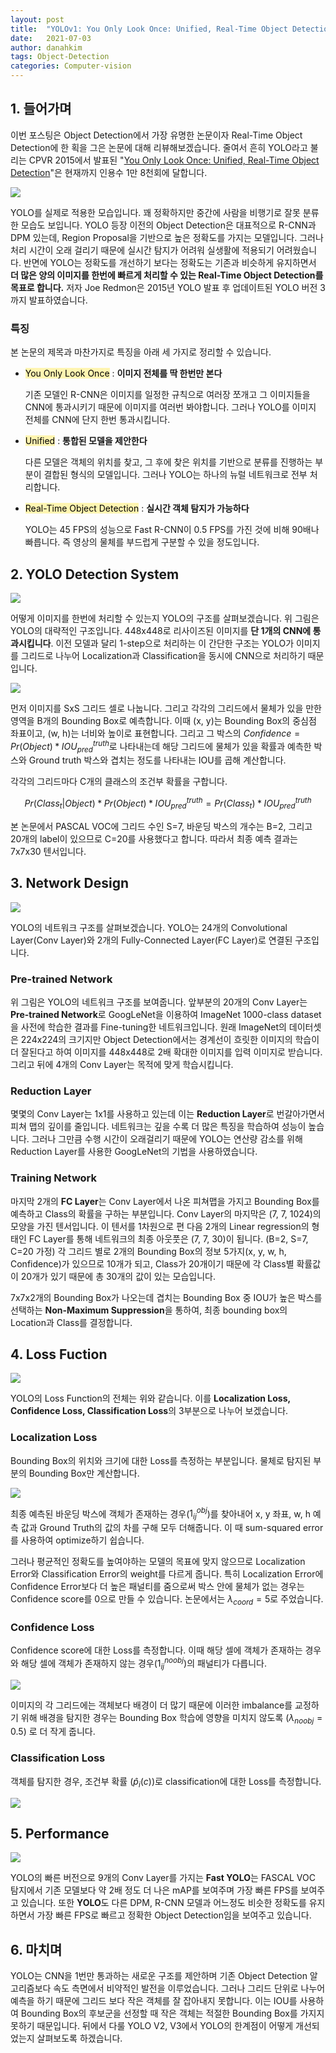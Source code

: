```yaml
---
layout: post
title:  "YOLOv1: You Only Look Once: Unified, Real-Time Object Detection"
date:   2021-07-03
author: danahkim
tags: Object-Detection
categories: Computer-vision
---
```




## 1. 들어가며

이번 포스팅은 Object Detection에서 가장 유명한 논문이자 Real-Time Object Detection에 한 획을 그은 논문에 대해 리뷰해보겠습니다. 줄여서 흔히 YOLO라고 불리는 CPVR 2015에서 발표된 "[You Only Look Once: Unified, Real-Time Object Detection](https://arxiv.org/abs/1506.02640)"은 현재까지 인용수 1만 8천회에 달합니다. 


<img src="/assets/images/YOLO/image1.png" />

YOLO를 실제로 적용한 모습입니다. 꽤 정확하지만 중간에 사람을 비행기로 잘못 분류한 모습도 보입니다. YOLO 등장 이전의 Object Detection은 대표적으로 R-CNN과 DPM 있는데, Region Proposal을 기반으로 높은 정확도를 가지는 모델입니다. 그러나 처리 시간이 오래 걸리기 때문에 실시간 탐지가 어려워 실생활에 적용되기 어려웠습니다. 반면에 YOLO는 정확도를 개선하기 보다는 정확도는 기존과 비슷하게 유지하면서 **더 많은 양의 이미지를 한번에 빠르게 처리할 수 있는 Real-Time Object Detection를 목표로 합니다.** 저자 Joe Redmon은 2015년 YOLO 발표 후 업데이트된 YOLO 버전 3까지 발표하였습니다.



### 특징

본 논문의 제목과 마찬가지로 특징을 아래 세 가지로 정리할 수 있습니다.

* <mark style='background-color: #fff5b1'> You Only Look Once</mark> : **이미지 전체를 딱 한번만 본다**

  기존 모델인 R-CNN은 이미지를 일정한 규칙으로 여러장 쪼개고 그 이미지들을 CNN에 통과시키기 때문에 이미지를 여러번 봐야합니다. 그러나 YOLO를 이미지 전체를 CNN에 단지 한번 통과시킵니다.

* <mark style='background-color: #fff5b1'> Unified</mark> : **통합된 모델을 제안한다**

  다른 모델은 객체의 위치를 찾고, 그 후에 찾은 위치를 기반으로 분류를 진행하는 부분이 결합된 형식의 모델입니다. 그러나 YOLO는 하나의 뉴럴 네트워크로 전부 처리합니다.

* <mark style='background-color: #fff5b1'> Real-Time Object Detection</mark> : **실시간 객체 탐지가 가능하다**

  YOLO는 45 FPS의 성능으로 Fast R-CNN이 0.5 FPS를 가진 것에 비해 90배나 빠릅니다. 즉 영상의 물체를 부드럽게 구분할 수 있을 정도입니다.



## 2. YOLO Detection System



<img src="/assets/images/YOLO/image2.png" />

어떻게 이미지를 한번에 처리할 수 있는지 YOLO의 구조를 살펴보겠습니다. 위 그림은 YOLO의 대략적인 구조입니다. 448x448로 리사이즈된 이미지를 **단 1개의 CNN에 통과시킵니다**. 이전 모델과 달리 1-step으로 처리하는 이 간단한 구조는 YOLO가 이미지를 그리드로 나누어 Localization과 Classification을 동시에 CNN으로 처리하기 때문입니다.



<img src="/assets/images/YOLO/image3.png" />

먼저 이미지를 SxS 그리드 셀로 나눕니다. 그리고 각각의 그리드에서 물체가 있을 만한 영역을 B개의 Bounding Box로 예측합니다. 이때 (x, y)는 Bounding Box의 중심점 좌표이고, (w, h)는 너비와 높이로 표현합니다. 그리고 그 박스의 $Confidence=Pr(Object)*IOU^{truth}_{pred}$로 나타내는데 해당 그리드에 물체가 있을 확률과 예측한 박스와 Ground truth 박스와 겹치는 정도를 나타내는 IOU를 곱해 계산합니다.

각각의 그리드마다 C개의 클래스의 조건부 확률을 구합니다.


$$
Pr(Class_{t}|Object)*Pr(Object)*IOU^{truth}_{pred}=Pr(Class_{t})*IOU^{truth}_{pred}
$$


본 논문에서 PASCAL VOC에 그리드 수인 S=7, 바운딩 박스의 개수는 B=2, 그리고 20개의 label이 있으므로 C=20를 사용했다고 합니다. 따라서 최종 예측 결과는 7x7x30 텐서입니다.



## 3. Network Design



<img src="/assets/images/YOLO/image4.png" />

YOLO의 네트워크 구조를 살펴보겠습니다. YOLO는 24개의 Convolutional Layer(Conv Layer)와 2개의 Fully-Connected Layer(FC Layer)로 연결된 구조입니다.



### Pre-trained Network

위 그림은 YOLO의 네트워크 구조를 보여줍니다. 앞부분의 20개의 Conv Layer는 **Pre-trained Network**로 GoogLeNet을 이용하여 ImageNet 1000-class dataset을 사전에 학습한 결과를 Fine-tuning한 네트워크입니다. 원래 ImageNet의 데이터셋은 224x224의 크기지만 Object Detection에서는 경계선이 흐릿한 이미지의 학습이 더 잘된다고 하여 이미지를 448x448로 2배 확대한 이미지를 입력 이미지로 받습니다. 그리고 뒤에 4개의 Conv Layer는 목적에 맞게 학습시킵니다.

### Reduction Layer

몇몇의 Conv Layer는 1x1를 사용하고 있는데 이는 **Reduction Layer**로 번갈아가면서 피쳐 맵의 깊이를 줄입니다. 네트워크는 깊을 수록 더 많은 특징을 학습하여 성능이 높습니다. 그러나 그만큼 수행 시간이 오래걸리기 때문에 YOLO는 연산량 감소를 위해 Reduction Layer를 사용한 GoogLeNet의 기법을 사용하였습니다.

### Training Network

마지막  2개의 **FC Layer**는 Conv Layer에서 나온 피쳐맵을 가지고 Bounding Box를 예측하고 Class의 확률을 구하는 부분입니다. Conv Layer의 마지막은 (7, 7, 1024)의 모양을 가진 텐서입니다. 이 텐서를 1차원으로 편 다음 2개의 Linear regression의 형태인 FC Layer를 통해 네트워크의 최종 아웃풋은 (7, 7, 30)이 됩니다. (B=2, S=7, C=20 가정) 각 그리드 별로 2개의 Bounding Box의 정보 5가지(x, y, w, h, Confidence)가 있으므로 10개가 되고, Class가 20개이기 때문에 각 Class별 확률값이 20개가 있기 때문에 총 30개의 값이 있는 모습입니다.



7x7x2개의 Bounding Box가 나오는데 겹치는 Bounding Box 중 IOU가 높은 박스를 선택하는 **Non-Maximum Suppression**을 통하여, 최종 bounding box의 Location과 Class를 결정합니다.



## 4. Loss Fuction



<img src="/assets/images/YOLO/image5.png" />

YOLO의 Loss Function의 전체는 위와 같습니다. 이를 **Localization Loss, Confidence Loss, Classification Loss**의 3부분으로 나누어 보겠습니다.



### Localization Loss

Bounding Box의 위치와 크기에 대한 Loss를 측정하는 부분입니다. 물체로 탐지된 부분의 Bounding Box만 계산합니다.

<img src="/assets/images/YOLO/image6.png" />

최종 예측된 바운딩 박스에 객체가 존재하는 경우($1_{ij}^{obj}$)를 찾아내어 x, y 좌표, w, h 예측 값과 Ground Truth의 값의 차를 구해 모두 더해줍니다. 이 때 sum-squared error를 사용하여 optimize하기 쉽습니다.

그러나 평균적인 정확도를 높여야하는 모델의 목표에 맞지 않으므로 Localization Error와 Classification Error의 weight를 다르게 줍니다. 특히 Localization Error에 Confidence Error보다 더 높은 패널티를 줌으로써 박스 안에 물체가 없는 경우는 Confidence score를 0으로 만들 수 있습니다. 논문에서는 $\lambda_{coord}=5$로 주었습니다.



### Confidence Loss

Confidence score에 대한 Loss를 측정합니다. 이때 해당 셀에 객체가 존재하는 경우와 해당 셀에 객체가 존재하지 않는 경우($1_{ij}^{noobj}$)의 패널티가 다릅니다. 

<img src="/assets/images/YOLO/image7.png" />

이미지의 각 그리드에는 객체보다 배경이 더 많기 때문에 이러한 imbalance를 교정하기 위해 배경을 탐지한 경우는 Bounding Box 학습에 영향을 미치지 않도록 ($\lambda_{noobj}=0.5$) 로 더 작게 줍니다.



### Classification Loss

객체를 탐지한 경우, 조건부 확률 ($\hat{p}_{i}(c)$)로 classification에 대한 Loss를 측정합니다.

<img src="/assets/images/YOLO/image8.png" />

## 5. Performance

<img src="/assets/images/YOLO/image9.png" />

YOLO의 빠른 버전으로 9개의 Conv Layer를 가지는 **Fast YOLO**는 FASCAL VOC 탐지에서 기존 모델보다 약 2배 정도 더 나은 mAP를 보여주며 가장 빠른 FPS를 보여주고 있습니다. 또한 **YOLO**도 다른 DPM, R-CNN 모델과 어느정도 비슷한 정확도를 유지하면서 가장 빠른 FPS로 빠르고 정확한 Object Detection임을 보여주고 있습니다.



## 6. 마치며

YOLO는 CNN을 1번만 통과하는 새로운 구조를 제안하며 기존 Object Detection 알고리즘보다 속도 측면에서 비약적인 발전을 이루었습니다. 그러나 그리드 단위로 나누어 예측을 하기 때문에 그리드 보다 작은 객체를 잘 잡아내지 못합니다. 이는 IOU를 사용하여 Bounding Box의 후보군을 선정할 때 작은 객체는 적절한 Bounding Box를 가지지 못하기 때문입니다. 뒤에서 다룰 YOLO V2, V3에서 YOLO의 한계점이 어떻게 개선되었는지 살펴보도록 하겠습니다.
